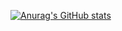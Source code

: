 [![Anurag's GitHub stats](https://github-readme-stats.vercel.app/api?username=antonioIrizar&count_private=true&show_icons=true&include_all_commits=true)](https://github.com/anuraghazra/github-readme-stats)
